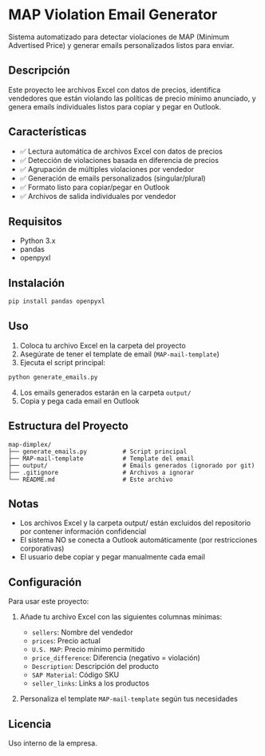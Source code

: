 # MAP Violation Email Generator

Sistema automatizado para detectar violaciones de MAP (Minimum Advertised Price) y generar emails personalizados listos para enviar.

## Descripción

Este proyecto lee archivos Excel con datos de precios, identifica vendedores que están violando las políticas de precio mínimo anunciado, y genera emails individuales listos para copiar y pegar en Outlook.

## Características

- ✅ Lectura automática de archivos Excel con datos de precios
- ✅ Detección de violaciones basada en diferencia de precios
- ✅ Agrupación de múltiples violaciones por vendedor
- ✅ Generación de emails personalizados (singular/plural)
- ✅ Formato listo para copiar/pegar en Outlook
- ✅ Archivos de salida individuales por vendedor

## Requisitos

- Python 3.x
- pandas
- openpyxl

## Instalación

```bash
pip install pandas openpyxl
```

## Uso

1. Coloca tu archivo Excel en la carpeta del proyecto
2. Asegúrate de tener el template de email (`MAP-mail-template`)
3. Ejecuta el script principal:

```bash
python generate_emails.py
```

4. Los emails generados estarán en la carpeta `output/`
5. Copia y pega cada email en Outlook

## Estructura del Proyecto

```
map-dimplex/
├── generate_emails.py          # Script principal
├── MAP-mail-template           # Template del email
├── output/                     # Emails generados (ignorado por git)
├── .gitignore                  # Archivos a ignorar
└── README.md                   # Este archivo
```

## Notas

- Los archivos Excel y la carpeta output/ están excluidos del repositorio por contener información confidencial
- El sistema NO se conecta a Outlook automáticamente (por restricciones corporativas)
- El usuario debe copiar y pegar manualmente cada email

## Configuración

Para usar este proyecto:

1. Añade tu archivo Excel con las siguientes columnas mínimas:
   - `sellers`: Nombre del vendedor
   - `prices`: Precio actual
   - `U.S. MAP`: Precio mínimo permitido
   - `price_difference`: Diferencia (negativo = violación)
   - `Description`: Descripción del producto
   - `SAP Material`: Código SKU
   - `seller_links`: Links a los productos

2. Personaliza el template `MAP-mail-template` según tus necesidades

## Licencia

Uso interno de la empresa.
